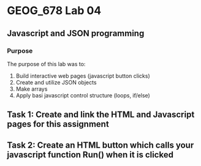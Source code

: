 # GEOG_678 Lab 04

## Javascript and JSON programming

### Purpose
The purpose of this lab was to:
1. Build interactive web pages (javascript button clicks)
2. Create and utilize JSON objects
3. Make arrays
4. Apply basi javascript control structure (loops, if/else)

## Task 1: Create and link the HTML and Javascript pages for this assignment
## Task 2: Create an HTML button which calls your javascript function Run() when it is clicked

